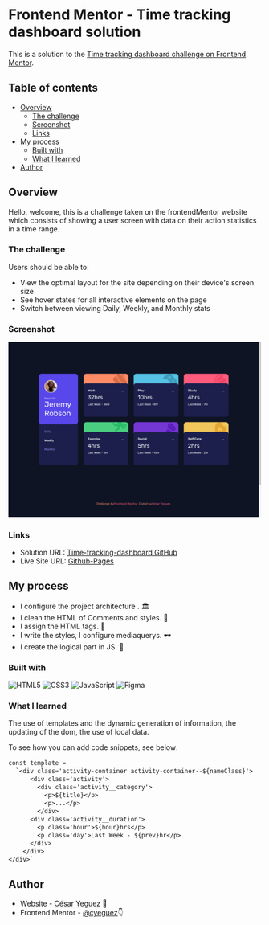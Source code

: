 # Frontend Mentor - Time tracking dashboard solution

This is a solution to the [Time tracking dashboard challenge on Frontend Mentor](https://www.frontendmentor.io/challenges/time-tracking-dashboard-UIQ7167Jw). 
## Table of contents

- [Overview](#overview)
  - [The challenge](#the-challenge)
  - [Screenshot](#screenshot)
  - [Links](#links)
- [My process](#my-process)
  - [Built with](#built-with)
  - [What I learned](#what-i-learned) 
- [Author](#author)




## Overview
Hello, welcome, this is a challenge taken on the frontendMentor website which consists of showing a user screen with data on their action statistics in a time range.

### The challenge

Users should be able to:

- View the optimal layout for the site depending on their device's screen size
- See hover states for all interactive elements on the page
- Switch between viewing Daily, Weekly, and Monthly stats

### Screenshot

![ScreenShoot mode Desktop](./src/images/screenshot/Desktop-sreenshot.png)



### Links

- Solution URL: [Time-tracking-dashboard GitHub](https://github.com/cyeguez/Time-tracking-dashboard)
- Live Site URL: [Github-Pages](https://cyeguez.github.io/Time-tracking-dashboard/)

## My process

- I configure the project architecture . 🏛️
- I clean the HTML of Comments and styles. 🧹
- I assign the HTML tags. 🎯
- I write the styles, I configure mediaquerys. 🕶️
- I create the logical part in JS. 🧠

### Built with


![HTML5](https://img.shields.io/badge/html5-%23E34F26.svg?style=for-the-badge&logo=html5&logoColor=white) 
 ![CSS3](https://img.shields.io/badge/css3-%231572B6.svg?style=for-the-badge&logo=css3&logoColor=white) 
 ![JavaScript](https://img.shields.io/badge/javascript-%23323330.svg?style=for-the-badge&logo=javascript&logoColor=%23F7DF1E) 
 ![Figma](https://img.shields.io/badge/figma-%23F24E1E.svg?style=for-the-badge&logo=figma&logoColor=white) 



### What I learned

The use of templates and the dynamic generation of information, the updating of the dom, the use of local data.

To see how you can add code snippets, see below:

```
const template = 
  `<div class='activity-container activity-container--${nameClass}'> 
      <div class='activity'>
        <div class='activity__category'>
          <p>${title}</p>
          <p>...</p>
        </div>
      <div class='activity__duration'>
        <p class='hour'>${hour}hrs</p>
        <p class='day'>Last Week - ${prev}hr</p>
      </div>
    </div>
</div>`

```




## Author
- Website - [César Yeguez](https://github.com/cyeguez) 👋
- Frontend Mentor - [@cyeguez](https://www.frontendmentor.io/profile/cyeguez)👇




